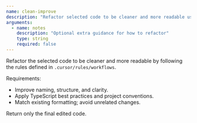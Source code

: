 ```yaml
---
name: clean-improve
description: "Refactor selected code to be cleaner and more readable using project rules"
arguments:
  - name: notes
    description: "Optional extra guidance for how to refactor"
    type: string
    required: false
---
```


Refactor the selected code to be cleaner and more readable by following the rules defined in `.cursor/rules/workflows`.

Requirements:
- Improve naming, structure, and clarity.
- Apply TypeScript best practices and project conventions.
- Match existing formatting; avoid unrelated changes.

Return only the final edited code.

